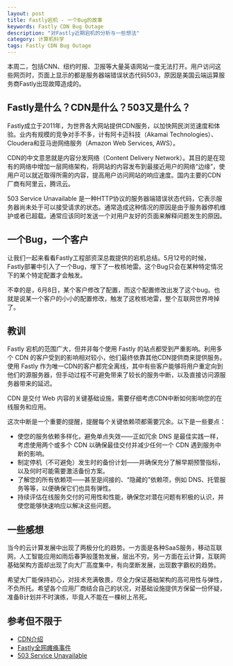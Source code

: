 ```yaml
---
layout: post
title: Fastly宕机 - 一个Bug的故事
keywords: Fastly CDN Bug Outage
description: "对Fastly近期宕机的分析与一些想法"
category: 计算机科学
tags: Fastly CDN Bug Outage
---
```




本周二，包括CNN、纽约时报、卫报等大量英语网站一度无法打开。用户访问这些网页时，页面上显示的都是服务器端错误状态代码503，原因是美国云端运算服务商Fastly出现故障造成的。

## Fastly是什么？CDN是什么？503又是什么？

Fastly成立于2011年，为世界各大网站提供CDN服务，以加快网民浏览速度和体验。业内有规模的竞争对手不多，计有阿卡迈科技（Akamai Technologies）、Cloudera和亚马逊网络服务（Amazon Web Services, AWS）。

CDN的中文意思就是内容分发网络（Content Delivery Network）。其目的是在现有的网络中增加一层网络架构，将网站的内容发布到最接近用户的网络“边缘”，使用户可以就近取得所需的内容，提高用户访问网站的响应速度。国内主要的CDN厂商有阿里云，腾讯云。

503 Service Unavailable 是一种HTTP协议的服务器端错误状态代码，它表示服务器尚未处于可以接受请求的状态。通常造成这种情况的原因是由于服务器停机维护或者已超载。通常应该同时发送一个对用户友好的页面来解释问题发生的原因。



## 一个Bug，一个客户

让我们一起来看看Fastly工程部资深总裁提供的宕机总结。5月12号的时候，Fastly部署中引入了一个Bug，埋下了一枚核地雷。这个Bug只会在某种特定情况下的某个特定配置才会触发。

不幸的是，6月8日，某个客户修改了配置，而这个配置修改出发了这个bug。也就是说某一个客户的小小的配置修改，触发了这枚核地雷，整个互联网世界垮掉了。



## 教训

Fastly 宕机的范围广大，但并非每个使用 Fastly 的站点都受到严重影响。利用多个 CDN 的客户受到的影响相对较小，他们最终依靠其他CDN提供商来提供服务。使用 Fastly 作为唯一CDN的客户都完全离线，其中有些客户能够将用户重定向到他们的源服务器，但手动过程不可避免带来了较长的服务中断，以及直接访问源服务器带来的延迟。

CDN 是交付 Web 内容的关键基础设施，需要仔细考虑CDN中断如何影响您的在线服务和应用。

这次中断是一个重要的提醒，提醒每个关键依赖项都需要冗余。以下是一些要点：

+ 使您的服务依赖多样化，避免单点失效——正如冗余 DNS 是最佳实践一样，考虑使用两个或多个 CDN 以确保最佳交付并减少任何一个 CDN 遇到服务中断的影响。
+ 制定停机（不可避免）发生时的备份计划——并确保充分了解早期预警指标，以及何时可能需要激活备份方案。
+ 了解您的所有依赖项——甚至是间接的、“隐藏的”依赖项，例如 DNS、托管服务等等，以便确保它们也具有弹性。
+ 持续评估在线服务交付的可用性和性能，确保您对潜在问题有积极的认识，并使您能够快速响应以解决这些问题。



## 一些感想

当今的云计算发展中出现了两极分化的趋势。一方面是各种SaaS服务，移动互联网，人工智能应用如雨后春笋般蓬勃发展，层出不穷。另一方面在云计算，互联网基础架构方面却出现了向大厂高度集中，有向垄断发展，出现数字霸权的趋势。

希望大厂能保持初心，对技术充满敬畏，尽全力保证基础架构的高可用性与弹性，不负所托。希望各个应用厂商结合自己的状况，对基础设施提供方保留一份怀疑，准备B计划并不时演练，毕竟人不能在一棵树上吊死。

## 参考但不限于

- [CDN介绍](https://segmentfault.com/a/1190000022758400)
- [Fastly全网瘫痪事件](https://www.bbc.com/zhongwen/simp/world-57411413)
- [503 Service Unavailable](https://developer.mozilla.org/zh-CN/docs/Web/HTTP/Status/503)



